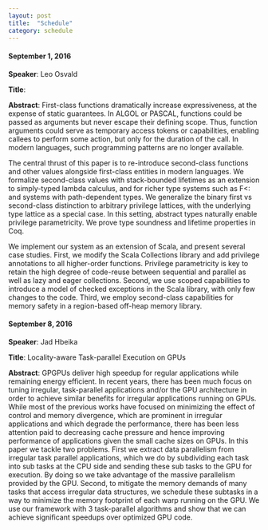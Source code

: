 ```yaml
---
layout: post
title:  "Schedule"
category: schedule
---
```


#### September 1, 2016 ####
**Speaker**: Leo Osvald

**Title**: 

**Abstract**: First-class functions dramatically increase expressiveness, at the expense of static guarantees. In ALGOL or PASCAL, functions could be passed as arguments but never escape their defining scope. Thus, function arguments could serve as temporary access tokens or capabilities, enabling callees to perform some action, but only for the duration of the call. In modern languages, such programming patterns are no longer available.

The central thrust of this paper is to re-introduce second-class functions and other values alongside first-class entities in modern languages. We formalize second-class values with stack-bounded lifetimes as an extension to simply-typed lambda calculus, and for richer type systems such as F<: and systems with path-dependent types. We generalize the binary first vs second-class distinction to arbitrary privilege lattices, with the underlying type lattice as a special case. In this setting, abstract types naturally enable privilege parametricity. We prove type soundness and lifetime properties in Coq.

We implement our system as an extension of Scala, and present several case studies. First, we modify the Scala Collections library and add privilege annotations to all higher-order functions. Privilege parametricity is key to retain the high degree of code-reuse between sequential and parallel as well as lazy and eager collections. Second, we use scoped capabilities to introduce a model of checked exceptions in the Scala library, with only few changes to the code. Third, we employ second-class capabilities for memory safety in a region-based off-heap memory library.


#### September 8, 2016 ####
**Speaker**: Jad Hbeika

**Title**: Locality-aware Task-parallel Execution on GPUs

**Abstract**: 
GPGPUs deliver high speedup for regular applications while remaining energy efficient. In recent years, there has been much focus on tuning irregular, task-parallel applications and/or the GPU architecture in order to achieve similar benefits for irregular applications running on GPUs. While most of the previous works have focused on minimizing the effect of control and memory divergence, which are prominent in irregular applications and which degrade the performance, there has been less attention paid to decreasing cache pressure and hence improving performance of applications given the small cache sizes on GPUs. In this paper we tackle two problems. First we extract data parallelism from irregular task parallel applications, which we do by subdividing each task into sub tasks at the CPU side and sending these sub tasks to the GPU for execution. By doing so we take advantage of the massive parallelism provided by the GPU. Second, to mitigate the memory demands of many tasks that access irregular data structures, we schedule these subtasks in a way to minimize the memory footprint of each warp running on the GPU. We use our framework with 3 task-parallel algorithms and show that we can achieve significant speedups over optimized GPU code.
